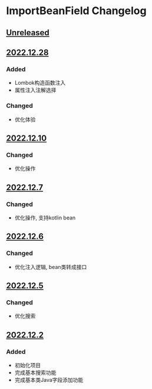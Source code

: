 <!-- Keep a Changelog guide -> https://keepachangelog.com -->

# ImportBeanField Changelog

## [Unreleased]

## [2022.12.28]

### Added

- Lombok构造函数注入
- 属性注入注解选择

### Changed

- 优化体验

## [2022.12.10]

### Changed

- 优化操作

## [2022.12.7]

### Changed

- 优化操作, 支持kotlin bean

## [2022.12.6]

### Changed
- 优化注入逻辑, bean类转成接口

## [2022.12.5]

### Changed

- 优化搜索

## [2022.12.2]

### Added

- 初始化项目
- 完成基本搜索功能
- 完成基本类Java字段添加功能

[Unreleased]: https://github.com/2720851545/ImportBeanField/compare/v2022.12.28...HEAD

[2022.12.28]: https://github.com/2720851545/ImportBeanField

[2022.12.10]: https://github.com/2720851545/ImportBeanField

[2022.12.7]: https://github.com/2720851545/ImportBeanField

[2022.12.6]: https://github.com/2720851545/ImportBeanField

[2022.12.5]: https://github.com/2720851545/ImportBeanField

[2022.12.2]: https://github.com/2720851545/ImportBeanField/compare/v2022.12.5...v2022.12.2
